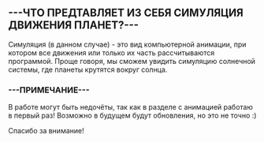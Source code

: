 ## ---ЧТО ПРЕДТАВЛЯЕТ ИЗ СЕБЯ СИМУЛЯЦИЯ ДВИЖЕНИЯ ПЛАНЕТ?---

Симуляция (в данном случае) -  это вид компьютерной анимации, при котором все движения или только их часть рассчитываются программой.
Проще говоря, мы сможем увидить симуляцию солнечной системы, где планеты крутятся вокруг солнца.

### ---ПРИМЕЧАНИЕ---

В работе могут быть недочёты, так как в разделе с анимацией работаю в первый раз! Возможно в будущем будут обновления, но это не точно :)

Спасибо за внимание!
